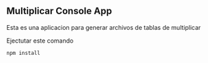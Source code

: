 
## Multiplicar Console App

Esta es una aplicacion para generar archivos de tablas de multiplicar 

Ejectutar este comando 

```
npm install

```